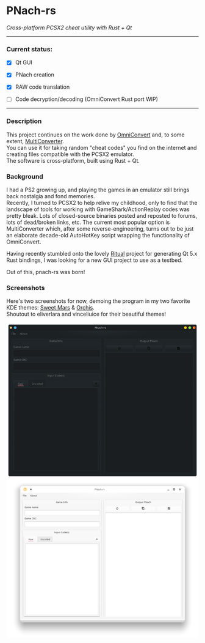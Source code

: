 # PNach-rs
_Cross-platform PCSX2 cheat utility with Rust + Qt_

---

### Current status: 
- [x] Qt GUI
- [x] PNach creation
- [x] RAW code translation
- [ ] Code decryption/decoding (OmniConvert Rust port WIP)


---

### Description
  
This project continues on the work done by [OmniConvert](https://github.com/pyriell/omniconvert) and, to some extent, [MultiConverter](https://forums.pcsx2.net/Thread-Multi-Converter-Cheats-decrypter-converter-editor-and-much-more).  
You can use it for taking random "cheat codes" you find on the internet and creating files compatible with the PCSX2 emulator.  
The software is cross-platform, built using Rust + Qt.
  
### Background

I had a PS2 growing up, and playing the games in an emulator still brings back nostalgia and fond memories.  
Recently, I turned to PCSX2 to help relive my childhood, only to find that the landscape of tools for working with GameShark/ActionReplay codes was pretty bleak. Lots of closed-source binaries posted and reposted to forums, lots of dead/broken links, etc. The current most popular option is MultiConverter which, after some reverse-engineering, turns out to be just an elaborate decade-old AutoHotKey script wrapping the functionality of OmniConvert.  
  
Having recently stumbled onto the lovely [Ritual](https://rust-qt.github.io/qt/) project for generating Qt 5.x Rust bindings, I was looking for a new GUI project to use as a testbed.
  
Out of this, pnach-rs was born!  
  
### Screenshots

Here's two screenshots for now, demoing the program in my two favorite KDE themes: [Sweet Mars](https://store.kde.org/p/1393507/) & [Orchis](https://store.kde.org/p/1458927/).  
Shoutout to eliverlara and vinceliuice for their beautiful themes!  
  
![Dark theme](screenshots/dark_1.png)
![Light theme](screenshots/light_1.png)
